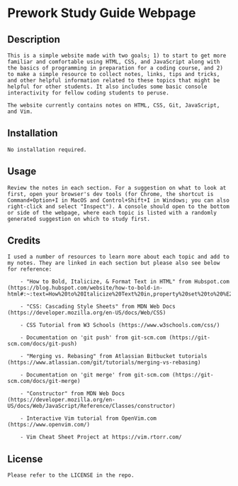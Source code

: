 # Prework Study Guide Webpage

## Description

    This is a simple website made with two goals; 1) to start to get more familiar and comfortable using HTML, CSS, and JavaScript along with the basics of programming in preparation for a coding course, and 2) to make a simple resource to collect notes, links, tips and tricks, and other helpful information related to these topics that might be helpful for other students. It also includes some basic console interactivity for fellow coding students to peruse.

    The website currently contains notes on HTML, CSS, Git, JavaScript, and Vim. 

## Installation

    No installation required.

## Usage

    Review the notes in each section. For a suggestion on what to look at first, open your browser's dev tools (for Chrome, the shortcut is Command+Option+I in MacOS and Control+Shift+I in Windows; you can also right-click and select "Inspect"). A console should open to the bottom or side of the webpage, where each topic is listed with a randomly generated suggestion on which to study first.

## Credits

    I used a number of resources to learn more about each topic and add to my notes. They are linked in each section but please also see below for reference:

        - "How to Bold, Italicize, & Format Text in HTML" from Hubspot.com (https://blog.hubspot.com/website/how-to-bold-in-html#:~:text=How%20to%20Italicize%20Text%20in,property%20set%20to%20%E2%80%9Citalic.%E2%80%9D)

        - "CSS: Cascading Style Sheets" from MDN Web Docs (https://developer.mozilla.org/en-US/docs/Web/CSS)

        - CSS Tutorial from W3 Schools (https://www.w3schools.com/css/)

        - Documentation on 'git push' from git-scm.com (https://git-scm.com/docs/git-push)

        - "Merging vs. Rebasing" from Atlassian Bitbucket tutorials (https://www.atlassian.com/git/tutorials/merging-vs-rebasing)

        - Documentation on 'git merge' from git-scm.com (https://git-scm.com/docs/git-merge)

        - "Constructor" from MDN Web Docs (https://developer.mozilla.org/en-US/docs/Web/JavaScript/Reference/Classes/constructor)

        - Interactive Vim tutorial from OpenVim.com (https://www.openvim.com/)

        - Vim Cheat Sheet Project at https://vim.rtorr.com/ 

## License

    Please refer to the LICENSE in the repo.
